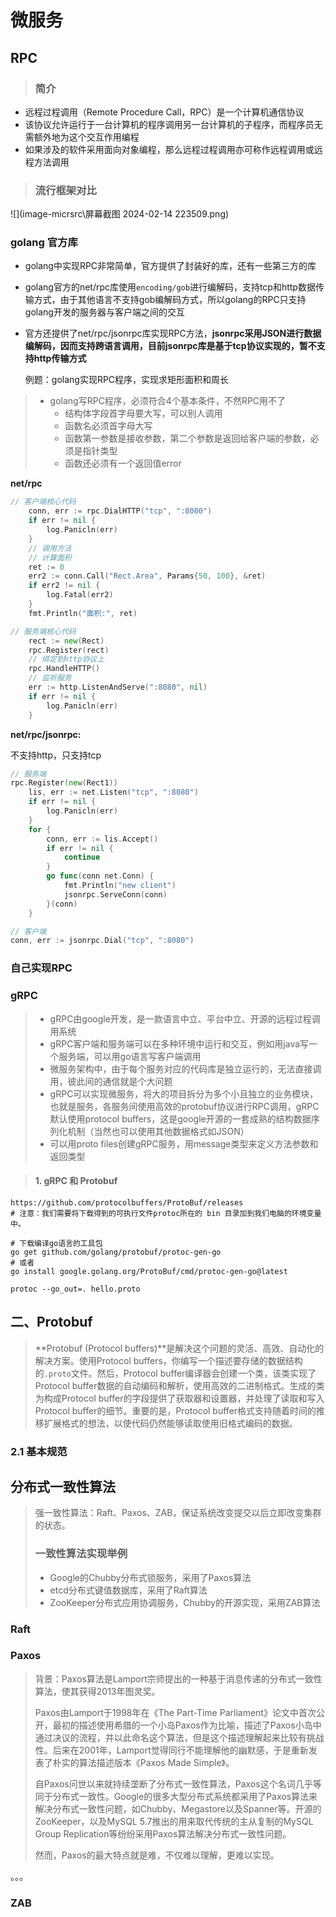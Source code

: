 # 微服务

## RPC 

> ### 简介

- 远程过程调用（Remote Procedure Call，RPC）是一个计算机通信协议
- 该协议允许运行于一台计算机的程序调用另一台计算机的子程序，而程序员无需额外地为这个交互作用编程
- 如果涉及的软件采用面向对象编程，那么远程过程调用亦可称作远程调用或远程方法调用

> ### 流行框架对比

![](image-micrsrc\屏幕截图 2024-02-14 223509.png)



### golang 官方库

- golang中实现RPC非常简单，官方提供了封装好的库，还有一些第三方的库

- golang官方的net/rpc库使用`encoding/gob`进行编解码，支持tcp和http数据传输方式，由于其他语言不支持gob编解码方式，所以golang的RPC只支持golang开发的服务器与客户端之间的交互

- 官方还提供了net/rpc/jsonrpc库实现RPC方法，**jsonrpc采用JSON进行数据编解码，因而支持跨语言调用，目前jsonrpc库是基于tcp协议实现的，暂不支持http传输方式**

  例题：golang实现RPC程序，实现求矩形面积和周长

> - golang写RPC程序，必须符合4个基本条件，不然RPC用不了
>   - 结构体字段首字母要大写，可以别人调用
>   - 函数名必须首字母大写
>   - 函数第一参数是接收参数，第二个参数是返回给客户端的参数，必须是指针类型
>   - 函数还必须有一个返回值error

**net/rpc**

```go
// 客户端核心代码
	conn, err := rpc.DialHTTP("tcp", ":8080")
	if err != nil {
		log.Panicln(err)
	}
	// 调用方法
	// 计算面积
	ret := 0
	err2 := conn.Call("Rect.Area", Params{50, 100}, &ret)
	if err2 != nil {
		log.Fatal(err2)
	}
	fmt.Println("面积:", ret)

// 服务端核心代码
	rect := new(Rect)
	rpc.Register(rect)
	// 绑定到http协议上
	rpc.HandleHTTP()
	// 监听服务
	err := http.ListenAndServe(":8080", nil)
	if err != nil {
		log.Panicln(err)
	}
```



**net/rpc/jsonrpc:**

不支持http，只支持tcp

```go
// 服务端
rpc.Register(new(Rect1))
	lis, err := net.Listen("tcp", ":8080")
	if err != nil {
		log.Panicln(err)
	}
	for {
		conn, err := lis.Accept()
		if err != nil {
			continue
		}
		go func(conn net.Conn) {
			fmt.Println("new client")
			jsonrpc.ServeConn(conn)
		}(conn)
	}

// 客户端
conn, err := jsonrpc.Dial("tcp", ":8080")
```





### 自己实现RPC















### gRPC

> - gRPC由google开发，是一款语言中立、平台中立、开源的远程过程调用系统
> - gRPC客户端和服务端可以在多种环境中运行和交互，例如用java写一个服务端，可以用go语言写客户端调用
> - 微服务架构中，由于每个服务对应的代码库是独立运行的，无法直接调用，彼此间的通信就是个大问题
> - gRPC可以实现微服务，将大的项目拆分为多个小且独立的业务模块，也就是服务，各服务间使用高效的protobuf协议进行RPC调用，gRPC默认使用protocol buffers，这是google开源的一套成熟的结构数据序列化机制（当然也可以使用其他数据格式如JSON）
> - 可以用proto files创建gRPC服务，用message类型来定义方法参数和返回类型

> #### 1. gRPC 和 Protobuf

```shell
https://github.com/protocolbuffers/ProtoBuf/releases
# 注意：我们需要将下载得到的可执行文件protoc所在的 bin 目录加到我们电脑的环境变量中。

# 下载编译go语言的工具包
go get github.com/golang/protobuf/protoc-gen-go 
# 或者
go install google.golang.org/ProtoBuf/cmd/protoc-gen-go@latest

protoc --go_out=. hello.proto
```











## 二、Protobuf

> **Protobuf (Protocol buffers)**是解决这个问题的灵活、高效、自动化的解决方案。使用Protocol buffers，你编写一个描述要存储的数据结构的`.proto`文件。然后，Protocol buffer编译器会创建一个类，该类实现了Protocol buffer数据的自动编码和解析，使用高效的二进制格式。生成的类为构成Protocol buffer的字段提供了获取器和设置器，并处理了读取和写入Protocol buffer的细节。重要的是，Protocol buffer格式支持随着时间的推移扩展格式的想法，以使代码仍然能够读取使用旧格式编码的数据。

### 2.1 基本规范











## 分布式一致性算法

> 强一致性算法：Raft、Paxos、ZAB，保证系统改变提交以后立即改变集群的状态。
>
> ### **一致性算法实现举例**
>
> - Google的Chubby分布式锁服务，采用了Paxos算法
> - etcd分布式键值数据库，采用了Raft算法
> - ZooKeeper分布式应用协调服务，Chubby的开源实现，采用ZAB算法

### Raft



### Paxos

> 背景：Paxos算法是Lamport宗师提出的一种基于消息传递的分布式一致性算法，使其获得2013年图灵奖。
>
> Paxos由Lamport于1998年在《The Part-Time Parliament》论文中首次公开，最初的描述使用希腊的一个小岛Paxos作为比喻，描述了Paxos小岛中通过决议的流程，并以此命名这个算法，但是这个描述理解起来比较有挑战性。后来在2001年，Lamport觉得同行不能理解他的幽默感，于是重新发表了朴实的算法描述版本《Paxos Made Simple》。
>
> 自Paxos问世以来就持续垄断了分布式一致性算法，Paxos这个名词几乎等同于分布式一致性。Google的很多大型分布式系统都采用了Paxos算法来解决分布式一致性问题，如Chubby、Megastore以及Spanner等。开源的ZooKeeper，以及MySQL 5.7推出的用来取代传统的主从复制的MySQL Group Replication等纷纷采用Paxos算法解决分布式一致性问题。
>
> 然而，Paxos的最大特点就是难，不仅难以理解，更难以实现。

。。。





### ZAB

